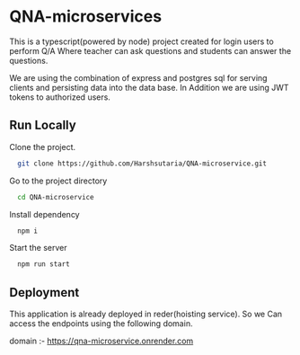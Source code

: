 
# QNA-microservices

This is a typescript(powered by node) project created for login users to perform Q/A Where teacher can ask questions and students can answer the questions.

We are using the combination of express and postgres sql for serving clients and persisting data into the data base. In Addition we are using JWT tokens to authorized users.


## Run Locally

Clone the project.

```bash
  git clone https://github.com/Harshsutaria/QNA-microservice.git
```

Go to the project directory

```bash
  cd QNA-microservice
```

Install dependency
```bash
  npm i
```

Start the server

```bash
  npm run start
```


## Deployment

This application is already deployed in reder(hoisting service). So we Can access the endpoints using the following domain.

domain :- https://qna-microservice.onrender.com


